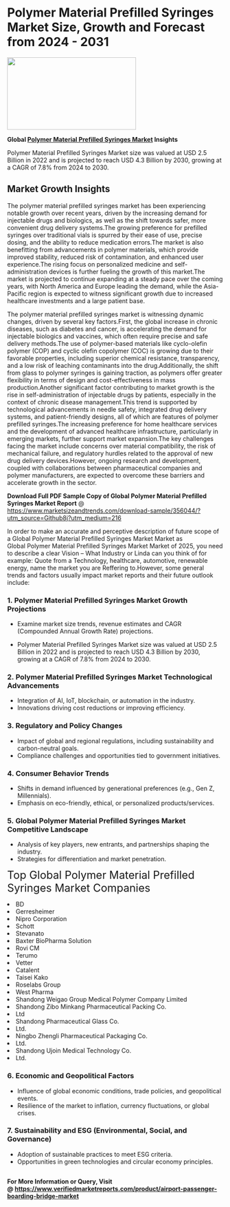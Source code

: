 <H1>Polymer Material Prefilled Syringes Market Size, Growth and Forecast from 2024 - 2031</H1><img class="aligncenter size-medium wp-image-584254" src="https://thirdeyenews.in/wp-content/uploads/2024/09/Global-Market-Research-300x168.jpeg" alt="" width="300" height="168" /><p><strong>Global&nbsp;<a href="https://www.marketsizeandtrends.com/download-sample/356044/?utm_source=Github8j?utm_medium=216">Polymer Material Prefilled Syringes Market</a> Insights</strong></p><p>Polymer Material Prefilled Syringes Market size was valued at USD 2.5 Billion in 2022 and is projected to reach USD 4.3 Billion by 2030, growing at a CAGR of 7.8% from 2024 to 2030.</p><p><h2>Market Growth Insights</h2> <p>The polymer material prefilled syringes market has been experiencing notable growth over recent years, driven by the increasing demand for injectable drugs and biologics, as well as the shift towards safer, more convenient drug delivery systems.The growing preference for prefilled syringes over traditional vials is spurred by their ease of use, precise dosing, and the ability to reduce medication errors.The market is also benefitting from advancements in polymer materials, which provide improved stability, reduced risk of contamination, and enhanced user experience.The rising focus on personalized medicine and self-administration devices is further fueling the growth of this market.The market is projected to continue expanding at a steady pace over the coming years, with North America and Europe leading the demand, while the Asia-Pacific region is expected to witness significant growth due to increased healthcare investments and a large patient base.</p> <p>The polymer material prefilled syringes market is witnessing dynamic changes, driven by several key factors.First, the global increase in chronic diseases, such as diabetes and cancer, is accelerating the demand for injectable biologics and vaccines, which often require precise and safe delivery methods.The use of polymer-based materials like cyclo-olefin polymer (COP) and cyclic olefin copolymer (COC) is growing due to their favorable properties, including superior chemical resistance, transparency, and a low risk of leaching contaminants into the drug.Additionally, the shift from glass to polymer syringes is gaining traction, as polymers offer greater flexibility in terms of design and cost-effectiveness in mass production.Another significant factor contributing to market growth is the rise in self-administration of injectable drugs by patients, especially in the context of chronic disease management.This trend is supported by technological advancements in needle safety, integrated drug delivery systems, and patient-friendly designs, all of which are features of polymer prefilled syringes.The increasing preference for home healthcare services and the development of advanced healthcare infrastructure, particularly in emerging markets, further support market expansion.The key challenges facing the market include concerns over material compatibility, the risk of mechanical failure, and regulatory hurdles related to the approval of new drug delivery devices.However, ongoing research and development, coupled with collaborations between pharmaceutical companies and polymer manufacturers, are expected to overcome these barriers and accelerate growth in the sector.</p><p><span class=""><strong>Download Full PDF Sample Copy of Global Polymer Material Prefilled Syringes Market Report</strong> @ <a href="https://www.marketsizeandtrends.com/download-sample/356044/?utm_source=Github8j?utm_medium=216" target="_blank">https://www.marketsizeandtrends.com/download-sample/356044/?utm_source=Github8j?utm_medium=216</a></span></p><p>In order to make an accurate and perceptive description of future scope of a Global&nbsp;Polymer Material Prefilled Syringes Market Market as Global&nbsp;Polymer Material Prefilled Syringes Market Market of 2025, you need to describe a clear Vision &ndash; What Industry or Linda can you think of for example: Quote from a Technology, healthcare, automotive, renewable energy, name the market you are Reffering to.However, some general trends and factors usually impact market reports and their future outlook include:</p><h3>1.&nbsp;<strong>Polymer Material Prefilled Syringes Market Growth Projections</strong></h3><ul><li>Examine market size trends, revenue estimates and CAGR (Compounded Annual Growth Rate) projections.</li><li><p>Polymer Material Prefilled Syringes Market size was valued at USD 2.5 Billion in 2022 and is projected to reach USD 4.3 Billion by 2030, growing at a CAGR of 7.8% from 2024 to 2030.</p></li></ul><h3>2.&nbsp;<strong>Polymer Material Prefilled Syringes Market Technological Advancements</strong></h3><ul><li>Integration of AI, IoT, blockchain, or automation in the industry.</li><li>Innovations driving cost reductions or improving efficiency.</li></ul><h3>3.&nbsp;<strong>Regulatory and Policy Changes</strong></h3><ul><li>Impact of global and regional regulations, including sustainability and carbon-neutral goals.</li><li>Compliance challenges and opportunities tied to government initiatives.</li></ul><h3>4.&nbsp;<strong>Consumer Behavior Trends</strong></h3><ul><li>Shifts in demand influenced by generational preferences (e.g., Gen Z, Millennials).</li><li>Emphasis on eco-friendly, ethical, or personalized products/services.</li></ul><h3>5.&nbsp;<strong>Global Polymer Material Prefilled Syringes Market Competitive Landscape</strong></h3><ul><li>Analysis of key players, new entrants, and partnerships shaping the industry.</li><li>Strategies for differentiation and market penetration.</li></ul><p data-pm-slice="1 1 []"><span style="color: inherit; font-family: inherit; font-size: 25px;">Top Global Polymer Material Prefilled Syringes Market Companies</span></p><div class="" data-test-id=""><p><li>BD</li><li> Gerresheimer</li><li> Nipro Corporation</li><li> Schott</li><li> Stevanato</li><li> Baxter BioPharma Solution</li><li> Rovi CM</li><li> Terumo</li><li> Vetter</li><li> Catalent</li><li> Taisei Kako</li><li> Roselabs Group</li><li> West Pharma</li><li> Shandong Weigao Group Medical Polymer Company Limited</li><li> Shandong Zibo Minkang Pharmaceutical Packing Co.</li><li> Ltd</li><li> Shandong Pharmaceutical Glass Co.</li><li>Ltd.</li><li> Ningbo Zhengli Pharmaceutical Packaging Co.</li><li> Ltd.</li><li> Shandong Ujoin Medical Technology Co.</li><li> Ltd.</li></p></div><h3>6.&nbsp;<strong>Economic and Geopolitical Factors</strong></h3><ul><li>Influence of global economic conditions, trade policies, and geopolitical events.</li><li>Resilience of the market to inflation, currency fluctuations, or global crises.</li></ul><h3>7.&nbsp;<strong>Sustainability and ESG (Environmental, Social, and Governance)</strong></h3><ul><li>Adoption of sustainable practices to meet ESG criteria.</li><li>Opportunities in green technologies and circular economy principles.</li></ul><h2><strong style="font-size: 14px;">For More Information or Query, Visit @&nbsp;</strong><a style="background-color: #ffffff; font-size: 14px;" href="https://www.marketsizeandtrends.com/report/polymer-material-prefilled-syringes-market/" target="_blank">https://www.verifiedmarketreports.com/product/airport-passenger-boarding-bridge-market</a></h2>